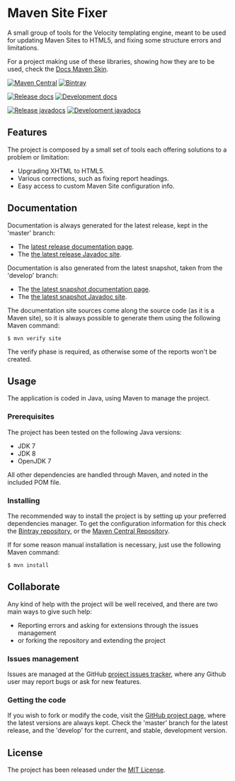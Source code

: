 # Maven Site Fixer

A small group of tools for the Velocity templating engine, meant to be used for updating Maven Sites to HTML5, and fixing some structure errors and limitations.

For a project making use of these libraries, showing how they are to be used, check the [Docs Maven Skin][docs-skin].

[![Maven Central](https://img.shields.io/maven-central/v/com.wandrell.velocity/maven-site-fixer.svg.svg)][maven-repo]
[![Bintray](https://api.bintray.com/packages/bernardo-mg/maven/maven-site-fixer/images/download.svg)][bintray-repo]

[![Release docs](https://img.shields.io/badge/docs-release-blue.svg)][site-release]
[![Development docs](https://img.shields.io/badge/docs-develop-blue.svg)][site-develop]

[![Release javadocs](https://img.shields.io/badge/javadocs-release-blue.svg)][javadoc-release]
[![Development javadocs](https://img.shields.io/badge/javadocs-develop-blue.svg)][javadoc-develop]

## Features

The project is composed by a small set of tools each offering solutions to a problem or limitation:

- Upgrading XHTML to HTML5.
- Various corrections, such as fixing report headings.
- Easy access to custom Maven Site configuration info.

## Documentation

Documentation is always generated for the latest release, kept in the 'master' branch:

- The [latest release documentation page][site-release].
- The [the latest release Javadoc site][javadoc-release].

Documentation is also generated from the latest snapshot, taken from the 'develop' branch:

- The [the latest snapshot documentation page][site-develop].
- The [the latest snapshot Javadoc site][javadoc-develop].

The documentation site sources come along the source code (as it is a Maven site), so it is always possible to generate them using the following Maven command:

```
$ mvn verify site
```

The verify phase is required, as otherwise some of the reports won't be created.

## Usage

The application is coded in Java, using Maven to manage the project.

### Prerequisites

The project has been tested on the following Java versions:
* JDK 7
* JDK 8
* OpenJDK 7

All other dependencies are handled through Maven, and noted in the included POM file.

### Installing

The recommended way to install the project is by setting up your preferred dependencies manager. To get the configuration information for this check the [Bintray repository][bintray-repo], or the [Maven Central Repository][maven-repo].

If for some reason manual installation is necessary, just use the following Maven command:

```
$ mvn install
```

## Collaborate

Any kind of help with the project will be well received, and there are two main ways to give such help:

- Reporting errors and asking for extensions through the issues management
- or forking the repository and extending the project

### Issues management

Issues are managed at the GitHub [project issues tracker][issues], where any Github user may report bugs or ask for new features.

### Getting the code

If you wish to fork or modify the code, visit the [GitHub project page][scm], where the latest versions are always kept. Check the 'master' branch for the latest release, and the 'develop' for the current, and stable, development version.

## License

The project has been released under the [MIT License][license].

[docs-skin]: https://github.com/Bernardo-MG/docs-maven-skin
[bintray-repo]: https://bintray.com/bernardo-mg/maven/velocity-tools/view
[maven-repo]: http://mvnrepository.com/artifact/com.wandrell.velocity/velocity-tools
[issues]: https://github.com/bernardo-mg/velocity-tools/issues
[javadoc-develop]: http://docs.wandrell.com/development/maven/velocity-tools/apidocs
[javadoc-release]: http://docs.wandrell.com/maven/velocity-tools/apidocs
[license]: http://www.opensource.org/licenses/mit-license.php
[scm]: https://github.com/bernardo-mg/velocity-tools
[site-develop]: http://docs.wandrell.com/development/maven/velocity-tools
[site-release]: http://docs.wandrell.com/maven/velocity-tools
